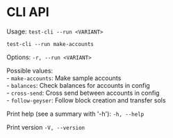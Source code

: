 # CLI API

Usage: `test-cli --run <VARIANT>`

`test-cli --run make-accounts`

Options:
`-r, --run <VARIANT>`

Possible values:  
    - `make-accounts`: Make sample accounts   
    - `balances`:      Check balances for accounts in config   
    - `cross-send`:    Cross send between accounts in config   
    - `follow-geyser`: Follow block creation and transfer sols   

Print help (see a summary with '-h'):
    `-h, --help`

Print version
    `-V, --version`

